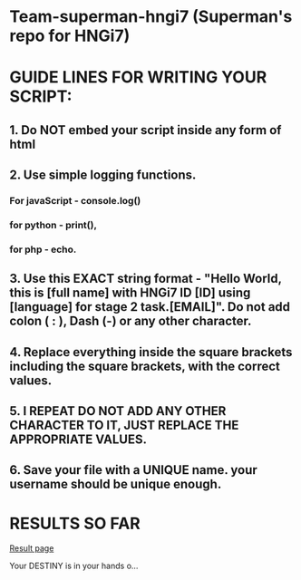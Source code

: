 # Team-superman-hngi7 (Superman's repo for HNGi7)

# GUIDE LINES FOR WRITING YOUR SCRIPT:
## 1. Do NOT embed your script inside any form of html

## 2. Use simple logging functions. 
### For javaScript - console.log()
### for python - print(), 
### for php - echo.
 
## 3. Use this EXACT string format - "Hello World, this is [full name] with HNGi7 ID [ID] using [language] for stage 2 task.[EMAIL]". Do not add colon ( : ), Dash (-) or any other character. 
## 4. Replace everything inside the square brackets including the square brackets, with the correct values. 

## 5. I REPEAT DO NOT ADD ANY OTHER CHARACTER TO IT, JUST REPLACE THE APPROPRIATE VALUES.

## 6. Save your file with a UNIQUE name. your username should be unique enough.

# RESULTS SO FAR

[Result page](https://ndubuisijr.github.io/superman-results) 

Your DESTINY is in your hands o...
